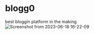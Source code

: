 # blogg0
best bloggin platform in the making
![Screenshot from 2023-06-18 16-22-09](https://github.com/AFZL210/blogg0/assets/79896602/497a07ab-7949-4a83-8fdc-7d7a1828314f)
